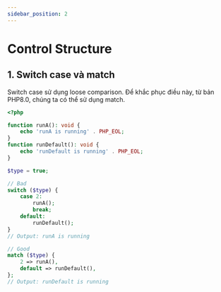 ```yaml
---
sidebar_position: 2
---
```


# Control Structure

## 1. Switch case và match

Switch case sử dụng loose comparison. Để khắc phục điều này, từ bản PHP8.0, chúng ta có thể sử dụng match.

```php
<?php

function runA(): void {
    echo 'runA is running' . PHP_EOL;
}
function runDefault(): void {
    echo 'runDefault is running' . PHP_EOL;
}

$type = true;

// Bad
switch ($type) {
    case 2:
        runA();
        break;
    default:
        runDefault();
}
// Output: runA is running

// Good
match ($type) {
    2 => runA(),
    default => runDefault(),
};
// Output: runDefault is running
```
